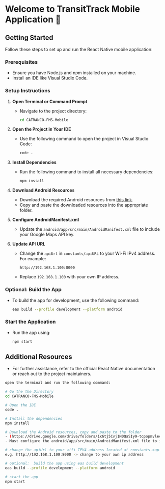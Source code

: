 # Welcome to TransitTrack Mobile Application 👋

## Getting Started

Follow these steps to set up and run the React Native mobile application:

### Prerequisites

- Ensure you have Node.js and npm installed on your machine.
- Install an IDE like Visual Studio Code.

### Setup Instructions

1. **Open Terminal or Command Prompt**

   - Navigate to the project directory:
     ```sh
     cd CATRANCO-FMS-Mobile
     ```

2. **Open the Project in Your IDE**

   - Use the following command to open the project in Visual Studio Code:
     ```sh
     code .
     ```

3. **Install Dependencies**

   - Run the following command to install all necessary dependencies:
     ```sh
     npm install
     ```

4. **Download Android Resources**

   - Download the required Android resources from [this link](https://drive.google.com/drive/folders/1xGtj5Cvj1N0QaSIy9-tqpopmvlecr-1_?usp=sharing).
   - Copy and paste the downloaded resources into the appropriate folder.

5. **Configure AndroidManifest.xml**

   - Update the `android/app/src/main/AndroidManifest.xml` file to include your Google Maps API key.

6. **Update API URL**

   - Change the `apiUrl` in `constants/apiURL` to your Wi-Fi IPv4 address. For example:
     ```
     http://192.168.1.100:8000
     ```
   - Replace `192.168.1.100` with your own IP address.

### Optional: Build the App

- To build the app for development, use the following command:
  ```sh
  eas build --profile development --platform android
  ```

### Start the Application

- Run the app using:
  ```sh
  npm start
  ```

## Additional Resources

- For further assistance, refer to the official React Native documentation or reach out to the project maintainers.

```sh
open the terminal and run the following command:

# Go the the Directory
cd CATRANCO-FMS-Mobile

# Open the IDE
code .

# Install the dependencies
npm install

# Download the Android resources, copy and paste to the folder
- (https://drive.google.com/drive/folders/1xGtj5Cvj1N0QaSIy9-tqpopmvlecr-1_?usp=sharing)
- Must configure the android/app/src/main/AndroidManifest.xml file to include the google maps key

# change the apiUrl to your wifi IPV4 address located at constants->apiURL
e.g. http://192.168.1.100:8000 -> change to your own ip address

# optional:  build the app using eas build development
eas build --profile development --platform android

# start the app
npm start